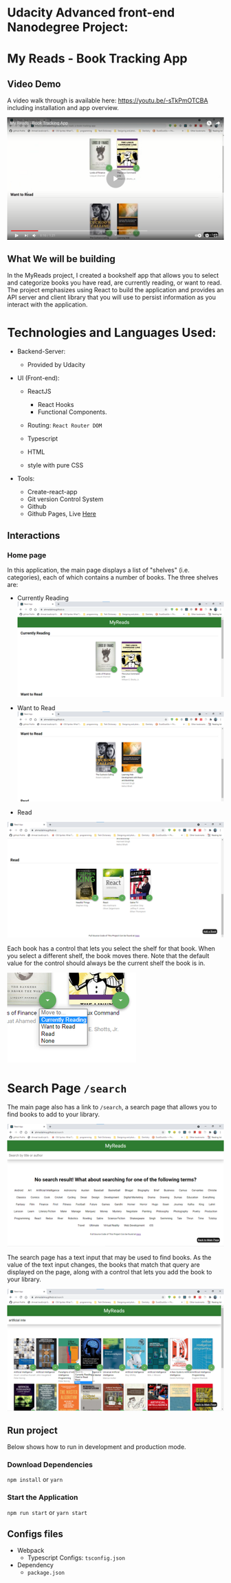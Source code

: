 # Udacity Advanced front-end Nanodegree Project:

# My Reads - Book Tracking App

## Video Demo

A video walk through is available here: https://youtu.be/-sTkPmOTCBA including installation and app overview.

[![Cideo Preview](./public/imgs/video-screenshot.png)](https://youtu.be/-sTkPmOTCBA)

## What We will be building

In the MyReads project, I created a bookshelf app that allows you to select and categorize books you have read, are currently reading, or want to read. The project emphasizes using React to build the application and provides an API server and client library that you will use to persist information as you interact with the application.

# Technologies and Languages Used:

- Backend-Server:
  - Provided by Udacity
- UI (Front-end):

  - ReactJS

    - React Hooks
    - Functional Components.

  - Routing: `React Router DOM`

  - Typescript
  - HTML
  - style with pure CSS

- Tools:
  - Create-react-app
  - Git version Control System
  - Github
  - Github Pages, Live <a href="https://ahmedalima.github.io/my-reads-a-book-tracking-app/">Here</a>

## Interactions

### Home page

In this application, the main page displays a list of "shelves" (i.e. categories), each of which contains a number of books. The three shelves are:

- Currently Reading
  ![Currently Reading](./public/imgs/curre.png)

- Want to Read
  ![Want to Read](./public/imgs/want.png)

- Read

![Read](./public/imgs/read.png)

Each book has a control that lets you select the shelf for that book. When you select a different shelf, the book moves there. Note that the default value for the control should always be the current shelf the book is in.

![Control Dropdown](./public/imgs/control.png)

# Search Page `/search`

The main page also has a link to `/search`, a search page that allows you to find books to add to your library.

![Search Page](./public/imgs/search.png)

The search page has a text input that may be used to find books. As the value of the text input changes, the books that match that query are displayed on the page, along with a control that lets you add the book to your library.

![Search Result](./public/imgs/result.png)

## Run project

Below shows how to run in development and production mode.

### Download Dependencies

`npm install` or `yarn`

### Start the Application

`npm run start` or `yarn start`

## Configs files

- Webpack
  - Typescript Configs: `tsconfig.json`
- Dependency
  - `package.json`
